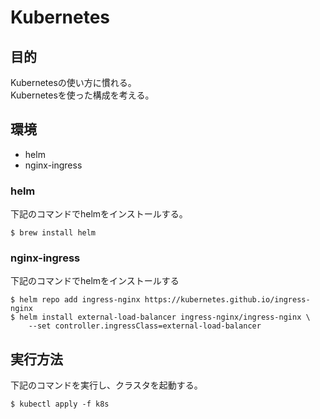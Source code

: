 # Kubernetes
## 目的
Kubernetesの使い方に慣れる。    
Kubernetesを使った構成を考える。

## 環境
- helm
- nginx-ingress

### helm
下記のコマンドでhelmをインストールする。
```
$ brew install helm
```

### nginx-ingress
下記のコマンドでhelmをインストールする

```
$ helm repo add ingress-nginx https://kubernetes.github.io/ingress-nginx
$ helm install external-load-balancer ingress-nginx/ingress-nginx \
    --set controller.ingressClass=external-load-balancer
```

## 実行方法
下記のコマンドを実行し、クラスタを起動する。
```
$ kubectl apply -f k8s
```
